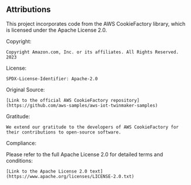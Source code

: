 ## Attributions

This project incorporates code from the AWS CookieFactory library, which is licensed under the Apache License 2.0.

Copyright:

    Copyright Amazon.com, Inc. or its affiliates. All Rights Reserved. 2023

License:

    SPDX-License-Identifier: Apache-2.0

Original Source:

    [Link to the official AWS CookieFactory repository](https://github.com/aws-samples/aws-iot-twinmaker-samples)

Gratitude:
    
    We extend our gratitude to the developers of AWS CookieFactory for their contributions to open-source software.

Compliance:

Please refer to the full Apache License 2.0 for detailed terms and conditions:

    [Link to the Apache License 2.0 text](https://www.apache.org/licenses/LICENSE-2.0.txt)